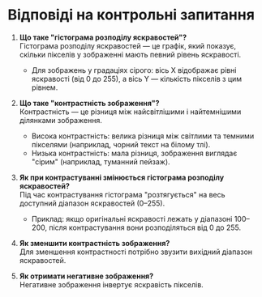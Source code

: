 # Відповіді на контрольні запитання

1. **Що таке "гістограма розподілу яскравостей"?**  
   Гістограма розподілу яскравостей — це графік, який показує, скільки пікселів у зображенні мають певний рівень яскравості.

   - Для зображень у градаціях сірого: вісь X відображає рівні яскравості (від 0 до 255), а вісь Y — кількість пікселів з цим рівнем.

2. **Що таке "контрастність зображення"?**  
   Контрастність — це різниця між найсвітлішими і найтемнішими ділянками зображення.

   - Висока контрастність: велика різниця між світлими та темними пікселями (наприклад, чорний текст на білому тлі).
   - Низька контрастність: мала різниця, зображення виглядає "сірим" (наприклад, туманний пейзаж).

3. **Як при контрастуванні змінюється гістограма розподілу яскравостей?**  
   Під час контрастування гістограма "розтягується" на весь доступний діапазон яскравостей (0–255).

   - Приклад: якщо оригінальні яскравості лежать у діапазоні 100–200, після контрастування вони розподіляться від 0 до 255.

4. **Як зменшити контрастність зображення?**  
   Для зменшення контрастності потрібно звузити вихідний діапазон яскравостей.

5. **Як отримати негативне зображення?**  
   Негативне зображення інвертує яскравість пікселів.
